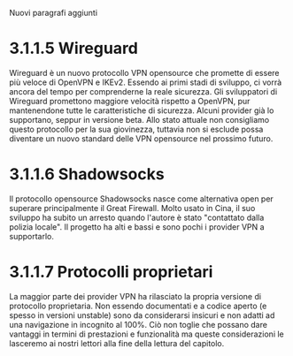 Nuovi paragrafi aggiunti

# 3.1.1.5 Wireguard
Wireguard è un nuovo protocollo VPN opensource che promette di essere più veloce di OpenVPN e IKEv2. Essendo ai primi stadi di sviluppo, ci vorrà ancora del tempo per comprenderne la reale sicurezza. Gli sviluppatori di Wireguard promettono maggiore velocità rispetto a OpenVPN, pur mantenendone tutte le caratteristiche di sicurezza. Alcuni provider già lo supportano, seppur in versione beta. Allo stato attuale non consigliamo questo protocollo per la sua giovinezza, tuttavia non si esclude possa diventare un nuovo standard delle VPN opensource nel prossimo futuro.  

# 3.1.1.6 Shadowsocks
Il protocollo opensource Shadowsocks nasce come alternativa open per superare principalmente il Great Firewall. Molto usato in Cina, il suo sviluppo ha subito un arresto quando l'autore è stato "contattato dalla polizia locale". Il progetto ha alti e bassi e sono pochi i provider VPN a supportarlo.
# 3.1.1.7 Protocolli proprietari
La maggior parte dei provider VPN ha rilasciato la propria versione di protocollo proprietaria. Non essendo documentati e a codice aperto (e spesso in versioni unstable) sono da considerarsi insicuri e non adatti ad una navigazione in incognito al 100%.
Ciò non toglie che possano dare vantaggi in termini di prestazioni e funzionalità ma queste considerazioni le lasceremo ai nostri lettori alla fine della lettura del capitolo. 